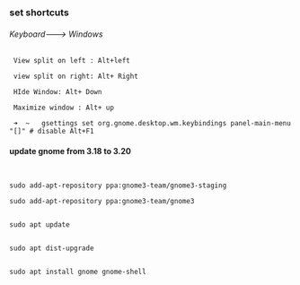 ### set  shortcuts

###### Keyboard---&gt; Windows

```
 View split on left : Alt+left 

 view split on right: Alt+ Right        

 HIde Window: Alt+ Down

 Maximize window : Alt+ up

 ➜  ~   gsettings set org.gnome.desktop.wm.keybindings panel-main-menu "[]" # disable Alt+F1
```

#### update gnome from 3.18 to 3.20

```shell


sudo add-apt-repository ppa:gnome3-team/gnome3-staging

sudo add-apt-repository ppa:gnome3-team/gnome3


sudo apt update


sudo apt dist-upgrade


sudo apt install gnome gnome-shell
```



